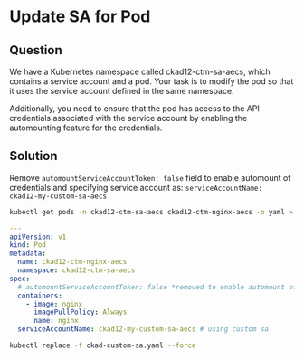 # Update SA for Pod

## Question

We have a Kubernetes namespace called ckad12-ctm-sa-aecs, which contains a service account and a pod. Your task is to
modify the pod so that it uses the service account defined in the same namespace.

Additionally, you need to ensure that the pod has access to the API credentials associated with the service account
by enabling the automounting feature for the credentials.

## Solution

Remove `automountServiceAccountToken: false` field to enable automount of credentials and specifying service
account as: `serviceAccountName: ckad12-my-custom-sa-aecs`

```bash
kubectl get pods -n ckad12-ctm-sa-aecs ckad12-ctm-nginx-aecs -o yaml > ckad-custom-sa.yaml
```

```yaml
---
apiVersion: v1
kind: Pod
metadata:
  name: ckad12-ctm-nginx-aecs
  namespace: ckad12-ctm-sa-aecs
spec:
  # automountServiceAccountToken: false *removed to enable automount of creds
  containers:
    - image: nginx
      imagePullPolicy: Always
      name: nginx
  serviceAccountName: ckad12-my-custom-sa-aecs # using custom sa
```

```bash
kubectl replace -f ckad-custom-sa.yaml --force
```
